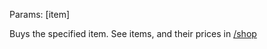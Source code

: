 Params: &lbrack;item&rbrack;

Buys the specified item. See items, and their prices in [/shop](../Shop/shop)